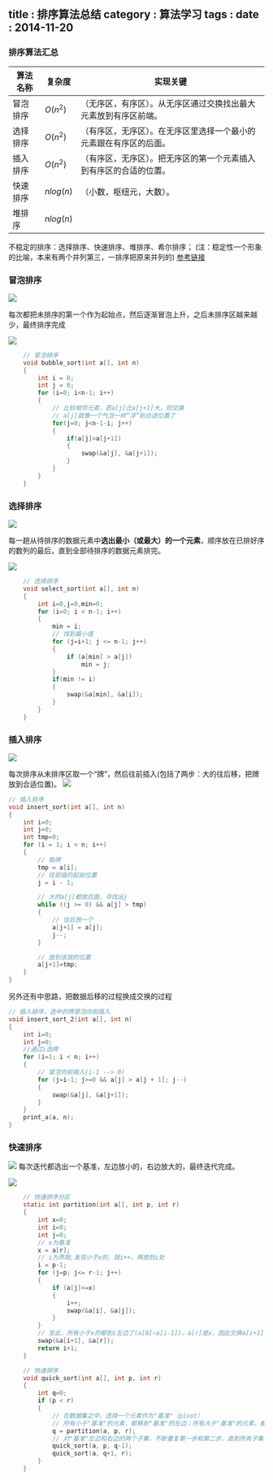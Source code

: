 title    : 排序算法总结
category : 算法学习
tags     : 
date     : 2014-11-20
---

### 排序算法汇总

|算法名称|复杂度|实现关键|
|-----------|----------------|----------------|  
|冒泡排序|$O(n^2)$|（无序区，有序区）。从无序区通过交换找出最大元素放到有序区前端。|
|选择排序|$O(n^2)$|（有序区，无序区）。在无序区里选择一个最小的元素跟在有序区的后面。|
|插入排序|$O(n^2)$|（有序区，无序区）。把无序区的第一个元素插入到有序区的合适的位置。|
|快速排序|$nlog(n)$|（小数，枢纽元，大数）。|
|堆排序|$nlog(n)$||

不稳定的排序：选择排序、快速排序、堆排序、希尔排序；
(注：稳定性一个形象的比喻，本来有两个并列第三，一排序把原来并列的)
[参考链接](http://zh.wikipedia.org/wiki/%E6%8E%92%E5%BA%8F%E7%AE%97%E6%B3%95)

### 冒泡排序

![](/assets/post/algorithm/sort/Bubble_sort_animation.gif)

每次都把未排序的第一个作为起始点，然后逐渐冒泡上升，之后未排序区越来越少，最终排序完成

![](/assets/post/algorithm/sort/bubble_sort.png)

```C
	// 冒泡排序
	void bubble_sort(int a[], int n)
	{
		int i = 0;
		int j = 0;
		for (i=0; i<n-1; i++)
		{
			// 比较相邻元素，若a[j]比a[j+1]大，则交换
			// a[j]就像一个气泡一样“浮”到合适位置了
			for(j=0; j<n-1-i; j++)
			{
				if(a[j]>a[j+1])
				{
					swap(&a[j], &a[j+1]);
				}
			}
		}
	}
```

### 选择排序

![](/assets/post/algorithm/sort/Selection_sort_animation.gif)

每一趟从待排序的数据元素中**选出最小（或最大）的一个元素**，顺序放在已排好序的数列的最后，直到全部待排序的数据元素排完。

![](/assets/post/algorithm/sort/select_sort.png)

```C
	// 选择排序
	void select_sort(int a[], int n)
	{
		int i=0,j=0,min=0;
		for (i=0; i < n-1; i++)
		{
			min = i;
			// 找到最小值
			for (j=i+1; j <= n-1; j++)
			{
				if (a[min] > a[j])
					min = j;
			}
			if(min != i)
			{
				swap(&a[min], &a[i]);
			}
		}
	}
```

### 插入排序
![](/assets/post/algorithm/sort/Insertion_sort_animation.gif)

每次排序从未排序区取一个“牌”，然后往前插入(包括了两步：大的往后移，把牌放到合适位置)。
![](/assets/post/algorithm/sort/Insert-sort-animation.gif)

```C
// 插入排序
void insert_sort(int a[], int n)
{
	int i=0;
	int j=0;
	int tmp=0;
	for (i = 1; i < n; i++)
	{
		// 取牌
		tmp = a[i];
		// 往前插的起始位置
		j = i - 1;

		// 大的a[j]都放后面，寻找出j
		while ((j >= 0) && a[j] > tmp)
		{
			// 往后放一个
			a[j+1] = a[j];
			j--;
		}

		// 放到该放的位置
		a[j+1]=tmp;
	}
}
```

另外还有中思路，把数据后移的过程换成交换的过程

```C
// 插入排序，选中的牌冒泡向前插入
void insert_sort_2(int a[], int n)
{
	int i=0;
	int j=0;
	//通过i选牌
	for (i=1; i < n; i++)
	{
		// 冒泡向前插入(i-1 --> 0)
		for (j=i-1; j>=0 && a[j] > a[j + 1]; j--)
		{
			swap(&a[j], &a[j+1]);
		}
	}
	print_a(a, n);
}
````

### 快速排序

![](/assets/post/algorithm/sort/quicksort.gif)
每次迭代都选出一个基准，左边放小的，右边放大的，最终迭代完成。

![](/assets/post/algorithm/sort/quick_sort.png)


```C
	// 快速排序分区
	static int partition(int a[], int p, int r)
	{
		int x=0;
		int i=0;
		int j=0;
		// x为基准
		x = a[r];
		// i为界限,发现小于x的，就i++，再放到i处
		i = p-1;
		for (j=p; j<= r-1; j++)
		{
			if (a[j]<=x)
			{
				i++;
				swap(&a[i], &a[j]);
			}
		}
		// 至此，所有小于x的都到i左边了(a[0]~a[i-1])，a[r]是x，因此交换a[i+1]和a[r]
		swap(&a[i+1], &a[r]);
		return i+1;
	}

	// 快速排序
	void quick_sort(int a[], int p, int r)
	{
		int q=0;
		if (p < r)
		{
			// 在数据集之中，选择一个元素作为"基准"（pivot）
			// 所有小于"基准"的元素，都移到"基准"的左边；所有大于"基准"的元素，都移到"基准"的右边
			q = partition(a, p, r);
			// 对"基准"左边和右边的两个子集，不断重复第一步和第二步，直到所有子集只剩下一个元素为止。
			quick_sort(a, p, q-1);
			quick_sort(a, q+1, r);
		}
	}
```